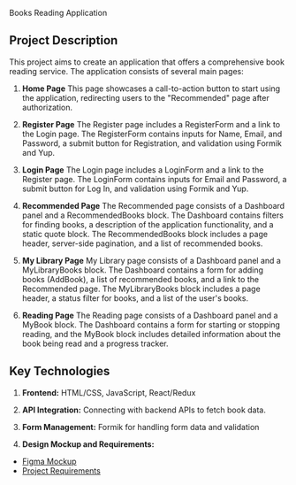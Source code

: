 Books Reading Application

## Project Description

This project aims to create an application that offers a comprehensive book
reading service. The application consists of several main pages:

1. **Home Page** This page showcases a call-to-action button to start using the
   application, redirecting users to the "Recommended" page after authorization.

2. **Register Page** The Register page includes a RegisterForm and a link to the
   Login page. The RegisterForm contains inputs for Name, Email, and Password, a
   submit button for Registration, and validation using Formik and Yup.

3. **Login Page** The Login page includes a LoginForm and a link to the Register
   page. The LoginForm contains inputs for Email and Password, a submit button
   for Log In, and validation using Formik and Yup.

4. **Recommended Page** The Recommended page consists of a Dashboard panel and a
   RecommendedBooks block. The Dashboard contains filters for finding books, a
   description of the application functionality, and a static quote block. The
   RecommendedBooks block includes a page header, server-side pagination, and a
   list of recommended books.

5. **My Library Page** My Library page consists of a Dashboard panel and a
   MyLibraryBooks block. The Dashboard contains a form for adding books
   (AddBook), a list of recommended books, and a link to the Recommended page.
   The MyLibraryBooks block includes a page header, a status filter for books,
   and a list of the user's books.

6. **Reading Page** The Reading page consists of a Dashboard panel and a MyBook
   block. The Dashboard contains a form for starting or stopping reading, and
   the MyBook block includes detailed information about the book being read and
   a progress tracker.

## Key Technologies

1. **Frontend:** HTML/CSS, JavaScript, React/Redux

2. **API Integration:** Connecting with backend APIs to fetch book data.

3. **Form Management:** Formik for handling form data and validation

4. **Design Mockup and Requirements:**

- [Figma Mockup](https://www.figma.com/file/z3m0rdBcEfLTJUBDkAKhWQ/BOOKS-READING?type=design&node-id=18743%3A4973&mode=design&t=Hi1KTaUJMogWXZzz-1)
- [Project Requirements](https://docs.google.com/spreadsheets/d/1_f4IZzXDs6QhQq3mOCOMktYasPW1XphdTO82rdrkyW8/edit#gid=1060862504)
